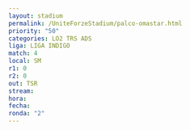 ```yaml
---
layout: stadium
permalink: /UniteForzeStadium/palco-omastar.html
priority: "50"
categories: LO2 TRS ADS
liga: LIGA INDIGO
match: 4
local: SM
r1: 0
r2: 0
out: TSR
stream: 
hora: 
fecha: 
ronda: "2"
---
```

